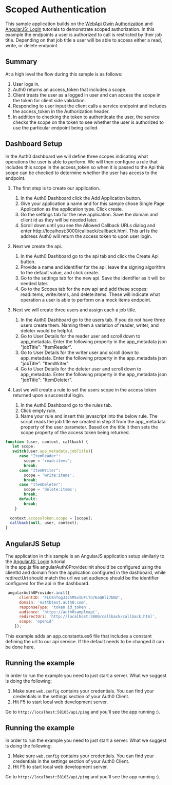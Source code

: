 # Scoped Authentication

This sample application builds on the  [WebApi Owin Authorization ](https://auth0.com/docs/quickstart/backend/webapi-owin/01-authorization) and [AngularJS: Login](https://auth0.com/docs/quickstart/spa/angularjs/01-login) tutorials to demonstrate scoped authorization.  In this example the endpoints a user is authorized to call is restricted by their job title.  Depending on that job title a user will be able to access either a read, write, or delete endpoint.  

## Summary
At a high level the flow during this sample is as follows:

1. User logs in.
2. Auth0 returns an access_token that includes a scope.
3. Client treats the user as a logged in user and can access the scope in the token for client side validation.
4. Responding to user input the client calls a service endpoint and includes the access_token in the Authorization header.
5. In addition to checking the token to authenticate the user, the service checks the scope on the token to see whether the user is authorized to use the particular endpoint being called.  


## Dashboard Setup

In the Auth0 dashboard we will define three scopes indicating what operations the user is able to perform.  We will then configure a rule that includes this scope in the access_token so when it is passed to the Api this scope can be checked to determine whether the user has access to the endpoint. 

1. The first step is to create our application.  
    1. In the Auth0 Dashboard click the Add Application button.
    2. Give your application a name and for this sample chose Single Page Application as the application type. Click create.
    3. Go the settings tab for the new application.  Save the domain and client id as they will be needed later.
	4. Scroll down until you see the Allowed Callback URLs dialog and enter http://localhost:3000/callback/callback.html.  This url is the address Auth0 will return the access token to upon user login.  
2. Next we create the api.  
	1. In the Auth0 Dashboard go to the api tab and click the Create Api button.
	2. Provide a name and identifier for the api, leave the signing algorithm to the default value, and click create.
	3. Go to the settings tab for the new api.  Save the identifier as it will be needed later.
	4. Go to the Scopes tab for the new api and add these scopes: read:items, write:items, and delete:items.  These will indicate what operation a user is able to perform on a mock items endpoint.  
3. Next we will create three users and assign each a job title.  
	1. In the Auth0 Dashboard go to the users tab.  If you do not have three users create them. Naming them a variation of reader, writer, and deleter would be helpful.  
	2. Go to User Details for the reader user and scroll down to app_metadata.  Enter the following property in the app_metadata json "jobTitle": "ItemReader".  
	3. Go to User Details for the writer user and scroll down to app_metadata.  Enter the following property in the app_metadata json "jobTitle": "ItemWriter".  
	4. Go to User Details for the deleter user and scroll down to app_metadata.  Enter the following property in the app_metadata json "jobTitle": "ItemDeleter".  

4.  Last we will create a rule to set the users scope in the access token returned upon a successful login.  
	1. In the Auth0 Dashboard go to the rules tab. 
	2. Click empty rule.
	3. Name your rule and insert this javascript into the below rule.  The script reads the job title we created in step 3 from the app_metadata property of the user parameter.  Based on the title it then sets the scope property of the access token being returned. 
	
```javascript 
function (user, context, callback) {
   let scope;
   switch(user.app_metadata.jobTitle){
      case "ItemReader":
        scope = 'read:items';
        break;
      case "ItemWriter":
        scope = 'write:items';
        break;
      case "ItemDeleter":
        scope = 'delete:items';
        break;
      default:
        break;
    }
  
  context.accessToken.scope = [scope];
  callback(null, user, context);
} 
```


## AngularJS Setup

The application in this sample is an AngularJS application setup similarly to the 
[AngularJS: Login](https://auth0.com/docs/quickstart/spa/angularjs/01-login) tutorial.  
In the app.js file  angularAuth0Provider.init should be configured using the clientId and domain from the application configured in the dashboard, while redirectUri should match the url we set  audience should be the identifier configured for the api in the dashboard.  

```javascript
 angularAuth0Provider.init({
      clientID: 'FLC8nTogJJ25M5vIUFiTn76aQHli7bN2',
      domain: 'mattbtest.auth0.com',
      responseType: 'token id_token',
      audience: 'https://auth0sampleapi',
      redirectUri: 'http://localhost:3000/callback/callback.html',
      scope: 'openid'
    });
```

This example adds an app.constants.es6 file that includes a constant defining the url to our api service.  If the default needs to be changed it can be done here.  


## Running the example

In order to run the example you need to just start a server. What we suggest is doing the following:

1. Make sure `web.config` contains your credentials. You can find your credentials in the settings section of your Auth0 Client.
2. Hit F5 to start local web development server.

Go to `http://localhost:58105/api/ping` and you'll see the app running :).


## Running the example

In order to run the example you need to just start a server. What we suggest is doing the following:

1. Make sure `web.config` contains your credentials. You can find your credentials in the settings section of your Auth0 Client.
2. Hit F5 to start local web development server.

Go to `http://localhost:58105/api/ping` and you'll see the app running :).